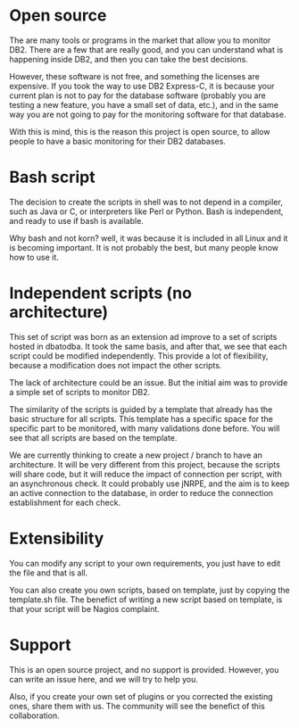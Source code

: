# Open source

The are many tools or programs in the market that allow you to monitor DB2. There are a few that are really good, and you can understand what is happening inside DB2, and then you can take the best decisions.

However, these software is not free, and something the licenses are expensive. If you took the way to use DB2 Express-C, it is because your current plan is not to pay for the database software (probably you are testing a new feature, you have a small set of data, etc.), and in the same way you are not going to pay for the monitoring software for that database.

With this is mind, this is the reason this project is open source, to allow people to have a basic monitoring for their DB2 databases.

# Bash script

The decision to create the scripts in shell was to not depend in a compiler, such as Java or C, or interpreters like Perl or Python. Bash is independent, and ready to use if bash is available.

Why bash and not korn? well, it was because it is included in all Linux and it is becoming important. It is not probably the best, but many people know how to use it.

# Independent scripts (no architecture)

This set of script was born as an extension ad improve to a set of scripts hosted in dbatodba. It took the same basis, and after that, we see that each script could be modified independently. This provide a lot of flexibility, because a modification does not impact the other scripts.

The lack of architecture could be an issue. But the initial aim was to provide a simple set of scripts to monitor DB2.

The similarity of the scripts is guided by a template that already has the basic structure for all scripts. This template has a specific space for the specific part to be monitored, with many validations done before. You will see that all scripts are based on the template.

We are currently thinking to create a new project / branch to have an architecture. It will be very different from this project, because the scripts will share code, but it will reduce the impact of connection per script, with an asynchronous check. It could probably use jNRPE, and the aim is to keep an active connection to the database, in order to reduce the connection establishment for each check.

# Extensibility

You can modify any script to your own requirements, you just have to edit the file and that is all.

You can also create you own scripts, based on template, just by copying the template.sh file. The benefict of writing a new script based on template, is that your script will be Nagios complaint.

# Support

This is an open source project, and no support is provided. However, you can write an issue here, and we will try to help you.

Also, if you create your own set of plugins or you corrected the existing ones, share them with us. The community will see the benefict of this collaboration.